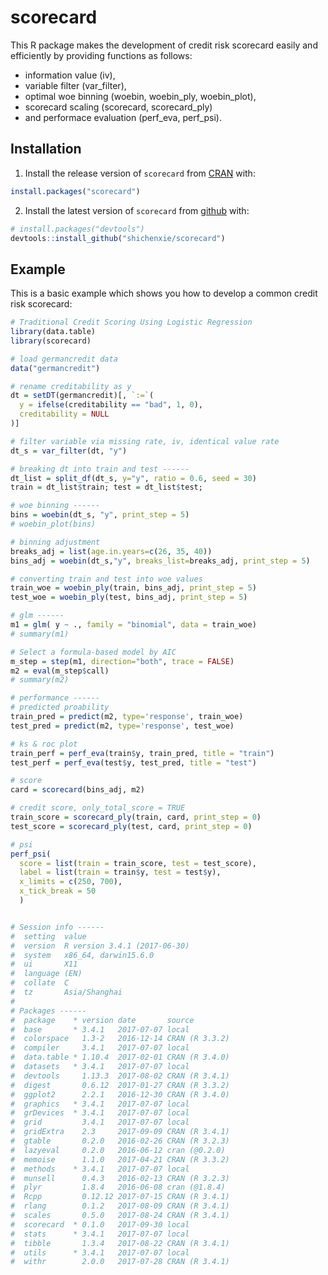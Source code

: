 # scorecard

This R package makes the development of credit risk scorecard easily and efficiently by providing functions as follows: 
- information value (iv), 
- variable filter (var_filter), 
- optimal woe binning (woebin, woebin_ply, woebin_plot), 
- scorecard scaling (scorecard, scorecard_ply) 
- and performace evaluation (perf_eva, perf_psi).

## Installation

1. Install the release version of `scorecard` from [CRAN](https://cran.r-project.org/package=scorecard) with:
``` r
install.packages("scorecard")
```

2. Install the latest version of `scorecard` from [github](https://github.com/ShichenXie/scorecard) with:
``` r
# install.packages("devtools")
devtools::install_github("shichenxie/scorecard")
```

## Example

This is a basic example which shows you how to develop a common credit risk scorecard:

``` r
# Traditional Credit Scoring Using Logistic Regression
library(data.table)
library(scorecard)

# load germancredit data
data("germancredit")

# rename creditability as y
dt = setDT(germancredit)[, `:=`(
  y = ifelse(creditability == "bad", 1, 0),
  creditability = NULL
)]

# filter variable via missing rate, iv, identical value rate
dt_s = var_filter(dt, "y")

# breaking dt into train and test ------
dt_list = split_df(dt_s, y="y", ratio = 0.6, seed = 30)
train = dt_list$train; test = dt_list$test;

# woe binning ------
bins = woebin(dt_s, "y", print_step = 5)
# woebin_plot(bins)

# binning adjustment
breaks_adj = list(age.in.years=c(26, 35, 40))
bins_adj = woebin(dt_s,"y", breaks_list=breaks_adj, print_step = 5)

# converting train and test into woe values
train_woe = woebin_ply(train, bins_adj, print_step = 5)
test_woe = woebin_ply(test, bins_adj, print_step = 5)

# glm ------
m1 = glm( y ~ ., family = "binomial", data = train_woe)
# summary(m1)

# Select a formula-based model by AIC
m_step = step(m1, direction="both", trace = FALSE)
m2 = eval(m_step$call)
# summary(m2)

# performance ------
# predicted proability
train_pred = predict(m2, type='response', train_woe)
test_pred = predict(m2, type='response', test_woe)

# ks & roc plot
train_perf = perf_eva(train$y, train_pred, title = "train")
test_perf = perf_eva(test$y, test_pred, title = "test")

# score
card = scorecard(bins_adj, m2)

# credit score, only_total_score = TRUE
train_score = scorecard_ply(train, card, print_step = 0)
test_score = scorecard_ply(test, card, print_step = 0)

# psi
perf_psi(
  score = list(train = train_score, test = test_score),
  label = list(train = train$y, test = test$y),
  x_limits = c(250, 700),
  x_tick_break = 50
  )


# Session info ------
#  setting  value                       
#  version  R version 3.4.1 (2017-06-30)
#  system   x86_64, darwin15.6.0        
#  ui       X11                         
#  language (EN)                        
#  collate  C                           
#  tz       Asia/Shanghai               
# 
# Packages ------
#  package    * version date       source        
#  base       * 3.4.1   2017-07-07 local         
#  colorspace   1.3-2   2016-12-14 CRAN (R 3.3.2)
#  compiler     3.4.1   2017-07-07 local         
#  data.table * 1.10.4  2017-02-01 CRAN (R 3.4.0)
#  datasets   * 3.4.1   2017-07-07 local         
#  devtools     1.13.3  2017-08-02 CRAN (R 3.4.1)
#  digest       0.6.12  2017-01-27 CRAN (R 3.3.2)
#  ggplot2      2.2.1   2016-12-30 CRAN (R 3.4.0)
#  graphics   * 3.4.1   2017-07-07 local         
#  grDevices  * 3.4.1   2017-07-07 local         
#  grid         3.4.1   2017-07-07 local         
#  gridExtra    2.3     2017-09-09 CRAN (R 3.4.1)
#  gtable       0.2.0   2016-02-26 CRAN (R 3.2.3)
#  lazyeval     0.2.0   2016-06-12 cran (@0.2.0) 
#  memoise      1.1.0   2017-04-21 CRAN (R 3.3.2)
#  methods    * 3.4.1   2017-07-07 local         
#  munsell      0.4.3   2016-02-13 CRAN (R 3.2.3)
#  plyr         1.8.4   2016-06-08 cran (@1.8.4) 
#  Rcpp         0.12.12 2017-07-15 CRAN (R 3.4.1)
#  rlang        0.1.2   2017-08-09 CRAN (R 3.4.1)
#  scales       0.5.0   2017-08-24 CRAN (R 3.4.1)
#  scorecard  * 0.1.0   2017-09-30 local         
#  stats      * 3.4.1   2017-07-07 local         
#  tibble       1.3.4   2017-08-22 CRAN (R 3.4.1)
#  utils      * 3.4.1   2017-07-07 local         
#  withr        2.0.0   2017-07-28 CRAN (R 3.4.1)
```
